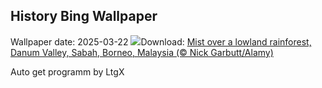 ## History Bing Wallpaper
Wallpaper date: 2025-03-22
![](https://www.bing.com/th?id=OHR.DanumValley_EN-US1030783251_UHD.jpg&w=1000)Download: [Mist over a lowland rainforest, Danum Valley, Sabah, Borneo, Malaysia (© Nick Garbutt/Alamy)](https://www.bing.com/th?id=OHR.DanumValley_EN-US1030783251_UHD.jpg)

Auto get programm by LtgX
